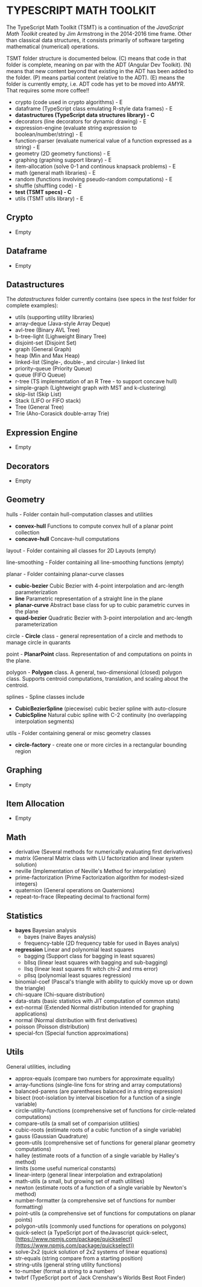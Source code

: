 # TYPESCRIPT MATH TOOLKIT

The TypeScript Math Toolkit (TSMT) is a continuation of the _JavaScript Math Toolkit_ created by Jim Armstrong in the 2014-2016 time frame.  Other than classical data structures, it consists primarily of software targeting mathematical (numerical) operations.

TSMT folder structure is documented below. (C) means that code in that folder is complete, meaning on par with the ADT (Angular Dev Toolkit).  (N) means that new content beyond that existing in the ADT has been added to the folder. (P) means partial content (relative to the ADT).  (E) means the folder is currently empty, i.e. ADT code has yet to be moved into _AMYR_.  That requires some more coffee!!

- crypto (code used in crypto algorithms) - E
- dataframe (TypeScript class emulating R-style data frames) - E
- **datastructures (TypeScript data structures library) - C**
- decorators (line decorators for dynamic drawing) - E
- expression-engine (evaluate string expression to boolean/number/string) - E
- function-parser (evaluate numerical value of a function expressed as a string) - E
- geometry (2D geometry functions) - E
- graphing (graphing support library) - E
- item-allocation (solve 0-1 and continous knapsack problems) - E
- math (general math libraries) - E
- random (functions involving pseudo-random computations) - E
- shuffle (shuffling code) - E
- **test (TSMT specs) - C**
- utils (TSMT utils library) - E

## Crypto
  - Empty

## Dataframe
  - Empty

## Datastructures

  The _datastructures_ folder currently contains (see specs in the _test_ folder for complete examples):

  - utils (supporting utility libraries)
  - array-deque (Java-style Array Deque)
  - avl-tree (Binary AVL Tree)
  - b-tree-light (Lighweight Binary Tree)
  - disjoint-set (Disjoint Set)
  - graph (General Graph)
  - heap (Min and Max Heap)
  - linked-list (Single-, double-, and circular-) linked list
  - priority-queue (Priority Queue)
  - queue (FIFO Queue)
  - r-tree (TS implementation of an R Tree - to support concave hull)
  - simple-graph (Lightweight graph with MST and k-clustering)
  - skip-list (Skip List)
  - Stack (LIFO or FIFO stack)
  - Tree (General Tree)
  - Trie (Aho-Corasick double-array Trie)

## Expression Engine

  - Empty

## Decorators

  - Empty

## Geometry

  hulls - Folder contain hull-computation classes and utilities
  - **convex-hull** Functions to compute convex hull of a planar point collection
  - **concave-hull** Concave-hull computations

  layout - Folder containing all classes for 2D Layouts (empty)

  line-smoothing - Folder containing all line-smoothing functions (empty)

  planar - Folder containing planar-curve classes

  - **cubic-bezier** Cubic Bezier with 4-point interpolation and arc-length parameterization
  - **line** Parametric representation of a straight line in the plane
  - **planar-curve** Abstract base class for up to cubic parametric curves in the plane
  - **quad-bezier** Quadratic Bezier with 3-point interpolation and arc-length parameterization

  circle - **Circle** class - general representation of a circle and methods to manage circle in quarants

  point - **PlanarPoint** class.  Representation of and computations on points in the plane.

  polygon - **Polygon** class. A general, two-dimensional (closed) polygon class.  Supports centroid computations, translation, and scaling about the centroid.

  splines - Spline classes include

  - **CubicBezierSpline** (piecewise) cubic bezier spline with auto-closure
  - **CubicSpline** Natural cubic spline with C-2 continuity (no overlapping interpolation segments)

  utils - Folder containing general or misc geometry classes

  - **circle-factory** - create one or more circles in a rectangular bounding region

## Graphing

  - Empty

## Item Allocation

  - Empty

## Math

 - derivative (Several methods for numerically evaluating first derivatives)
 - matrix (General Matrix class with LU factorization and linear system solution)
 - neville (Implementation of Neville's Method for interpolation)
 - prime-factorization (Prime Factorization algorithm for modest-sized integers)
 - quaternion (General operations on Quaternions)
 - repeat-to-frace (Repeating decimal to fractional form)

## Statistics

  - **bayes** Bayesian analysis
    - bayes (naive Bayes analysis)
    - frequency-table (2D frequency table for used in Bayes analys)
  - **regression** Linear and polynomial least squares
    - bagging (Support class for bagging in least squares)
    - bllsq (linear least squares with bagging and sub-bagging)
    - llsq (linear least squares fit witch chi-2 and rms error)
    - pllsq (polynomial least squares regression)
  - binomial-coef (Pascal's triangle with ability to quickly move up or down the triangle)
  - chi-square (Chi-square distribution)
  - data-stats (basic statistics with JIT computation of common stats)
  - ext-normal (Extended Normal distribution intended for graphing applications)
  - normal (Normal distribution with first derivatives)
  - poisson (Poisson distribution)
  - special-fcn (Special function approximations)

## Utils

General utilities, including

- approx-equals (compare two numbers for approximate equality)
- array-functions (single-line fcns for string and array computations)
- balanced-parens (are parentheses balanced in a string expression)
- bisect (root-isolation by interval biscetion for a function of a single variable)
- circle-utility-functions (comprehensive set of functions for circle-related computations)
- compare-utils (a small set of comparision utilities)
- cubic-roots (estimate roots of a cubic function of a single variable)
- gauss (Gaussian Quadrature)
- geom-utils (comprehensive set of functions for general planar geometry computations)
- halley (estimate roots of a function of a single variable by Halley's method)
- limits (some useful numerical constants)
- linear-interp (general linear interpolation and extrapolation)
- math-utils (a small, but growing set of math utilities)
- newton (estimate roots of a function of a single variable by Newton's method)
- number-formatter (a comprehensive set of functions for number formatting)
- point-utils (a comprehensive set of functions for computations on planar points)
- polygon-utils (commonly used functions for operations on polygons)
- quick-select (a TypeScript port of theJavascript quick-select, [https://www.npmjs.com/package/quickselect](https://www.npmjs.com/package/quickselect))
- solve-2x2 (quick solution of 2x2 systems of linear equations)
- str-equals (string compare from a starting position)
- string-utils (general string utility functions)
- to-number (format a string to a number)
- twbrf (TypeScript port of Jack Crenshaw's Worlds Best Root Finder)

